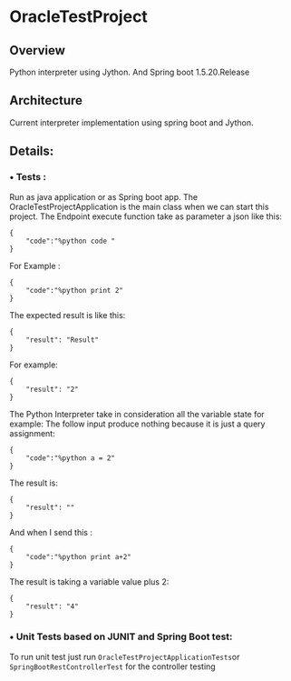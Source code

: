 # OracleTestProject
## Overview
Python interpreter using Jython. And Spring boot 1.5.20.Release

## Architecture
Current interpreter implementation using spring boot and Jython.


## Details:
### •	Tests :
Run as java application or as Spring boot app.
The OracleTestProjectApplication is the main class when we can start this project.
The Endpoint execute function take as parameter a json like this:
```
{
	"code":"%python code "
} 
```
For Example :
```
{
	"code":"%python print 2"
}
```
The expected result is like this:
```
{
	"result": "Result"
}
```
For example:
```
{
    "result": "2"
}
```
The Python Interpreter take in consideration all the variable state for example:
The follow input produce nothing because it is just a query assignment:
```
{
	"code":"%python a = 2"
}
```

The result is:
```
{
    "result": ""
}
```
And when I send this :
```
{
	"code":"%python print a+2"
}
```

The result is taking a variable value plus 2:
```
{
    "result": "4"
}
```


### •	Unit Tests based on JUNIT and Spring Boot test: 
To run unit test just run ``` OracleTestProjectApplicationTests ```or ``` SpringBootRestControllerTest ``` for the controller testing 
 


 
